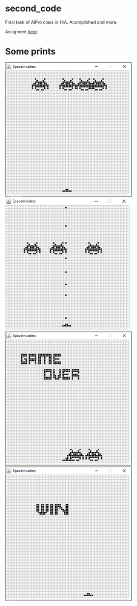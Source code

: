 # second_code
Final task of AlPro class in 14A. Acomplished and more.

Assigment [here](SpaceInvaders.pdf).

# Some prints

![aaa](Capturar.PNG)
![aaa](Capturar3.PNG)
![aaa](Capturar2.PNG)
![aaa](Capturar4.PNG)
